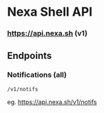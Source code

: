 # Nexa Shell API

### https://api.nexa.sh (v1)

## Endpoints

### Notifications (all)

`/v1/notifs`

eg. https://api.nexa.sh/v1/notifs
